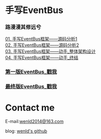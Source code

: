 # 手写EventBus

### 路漫漫其修远兮　　　  

[01. 手写EventBus框架——源码分析1](http://www.jianshu.com/p/4fca27937572)  
[02. 手写EventBus框架——源码分析2](http://www.jianshu.com/p/f40235397460)  
[03. 手写EventBus框架——动手_整体架构设计](http://www.jianshu.com/p/cdfc4c8e4ed9)  
[04.  手写EventBus框架——动手_终结](http://www.jianshu.com/p/ae1fb32ea677)  


### [第一版EventBus_戳我](https://github.com/LidongWen/EventBusWenld/tree/master/eventbus_001)

### [最终版EventBus_戳我](https://github.com/LidongWen/EventBusWenld/tree/master/eventbus_002)


# Contact me

E-mail:wenld2014@163.com

blog: [wenld's github](http://www.jianshu.com/u/99f514ea81b3)
